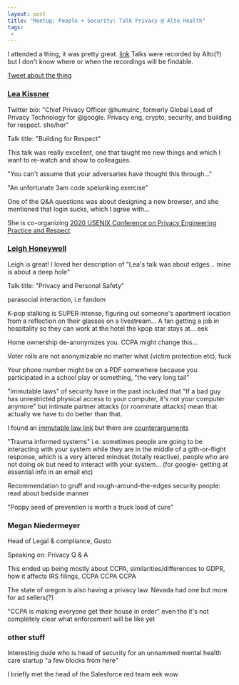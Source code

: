 ```yaml
---
layout: post
title: "Meetup: People + Security: Talk Privacy @ Alto Health"
tags:
 -
---
```


I attended a thing, it was pretty great. [link](https://altosecurity.splashthat.com/) Talks were recorded by Alto(?) but I don't know where or when the recordings will be findable.

[Tweet about the thing](https://twitter.com/forsyjoy/status/1215761244830879744) 

### [Lea Kissner](https://twitter.com/leakissner)

Twitter bio: "Chief Privacy Officer @humuinc, formerly Global Lead of Privacy Technology for @google. Privacy eng, crypto, security, and building for respect. she/her"

Talk title: "Building for Respect"

This talk was really excellent, one that taught me new things and which I want to re-watch and show to colleagues. 

"You can't assume that your adversaries have thought this through..."

"An unfortunate 3am code spelunking exercise"

One of the Q&A questions was about designing a new browser, and she mentioned that login sucks, which I agree with... 

She is co-organizing [2020 USENIX Conference on Privacy Engineering Practice and Respect](https://www.usenix.org/conference/pepr20)

### [Leigh Honeywell](https://twitter.com/hypatiadotca)

Leigh is great! I loved her description of "Lea's talk was about edges... mine is about a deep hole"

Talk title: "Privacy and Personal Safety"

parasocial interaction, i.e fandom

K-pop stalking is SUPER intense, figuring out someone's apartment location from a reflection on their glasses on a livestream... A fan getting a job in hospitality so they can work at the hotel the kpop star stays at... eek 

Home ownership de-anonymizes you. CCPA might change this... 

Voter rolls are not anonymizable no matter what (victim protection etc), fuck

Your phone number might be on a PDF somewhere because you participated in a school play or something, "the very long tail"

"immutable laws" of security have in the past included that "If a bad guy has unrestricted physical access to your computer, it's not your computer anymore" but intimate partner attacks (or roommate attacks) mean that actually we have to do better than that. 

I found an [immutable law link](https://www.mlakartechtalk.com/security-principles-time-tested-immutable/) but there are [counterarguments](https://kriha.de/lawsofsecurity.html)

"Trauma informed systems" i.e. sometimes people are going to be interacting with your system while they are in the middle of a gith-or-flight response, which is a very altered mindset (totally reactive), people who are not doing ok but need to interact with your system... (for google- getting at essential info in an email etc)

Recommendation to gruff and rough-around-the-edges security people: read about bedside manner

"Poppy seed of prevention is worth a truck load of cure"


### Megan Niedermeyer

Head of Legal & compliance, Gusto

Speaking on: Privacy Q & A

This ended up being mostly about CCPA, similarities/differences to GDPR, how it affects IRS filings, CCPA CCPA CCPA

The state of oregon is also having a privacy law. Nevada had one but more for ad sellers(?)

"CCPA is making everyone get their house in order" even tho it's not completely clear what enforcement will be like yet

### other stuff

Interesting dude who is head of security for an unnammed mental health care startup "a few blocks from here"

I briefly met the head of the Salesforce red team eek wow 

